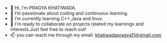 - 👋 Hi, I’m PRAGYA KHATIWADA.
- 👀 I’m passionate about coding and continuous learning.
- 🌱 I’m currently learning C++,Java and linux.
- 💞️ I'm ready to collaborate on projects related my learnings and interests.Just feel free to reach out!    
- 📫 you can reach me through my email: khatiwadapragya11@gmail.com


